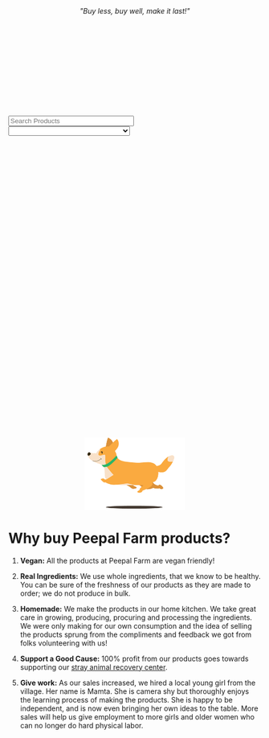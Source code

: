 <!--
Title: Good Products
Scripts: 	
- https://www.e-junkie.com/e-junkie-shop-script.js
- https://code.jquery.com/jquery-3.2.1.min.js
- https://cdnjs.cloudflare.com/ajax/libs/fancybox/3.2.5/jquery.fancybox.min.js
Javascript: var cat=window.location.search.split('&c=')[1]; if (!cat) cat=''; else cat=decodeURIComponent(cat); console.log("catv2:"+cat); var ej = new EJ_Shop({client_id:328984,offset:8,lazy_loading_eff:400,filters:[cat],pinned:['pntbtr','vgnt150', 'vgnsnk','1566554','1562738','1562739','1564515','dlddt1','1556547',],pinned_down:['1556436', '1556552', '1556556','1566570','1566568','1566569','1566571','1556435']}); function ej_shop(x){ x.products.forEach(function(y){ if((y.needs_options == "true" || y.needs_advance_options == "true") && document.getElementById("button_element_"+y.id)){ document.getElementById("button_element_"+y.id).innerHTML = "View Options"; document.getElementById("button_element_"+y.id).setAttribute('onclick',''); } }); var pg=['pntbtr']; if(true) { pg.forEach(function(y){ if (document.getElementById('row_'+y)) document.getElementById('row_'+y).onclick = function(e) { e.preventDefault(); window.location.href = "/?p=product&i="+y; } }); } var tmp = "<option value=''>All</option>"; if(x.available_filters != null) x.available_filters.forEach(function(y){ tmp += "<option value='"+y+"' "+(cat.toLowerCase()==y.toLowerCase()?'selected':'')+">"+y+"</option>" }); document.getElementById("ej_filter_handler").innerHTML = tmp;  }
-->
<link href="https://cdnjs.cloudflare.com/ajax/libs/fancybox/3.2.5/jquery.fancybox.min.css" rel="stylesheet">
<style>
.input_div{
	margin-top: 10px;
	margin-bottom: 15px;
}
.input_div input{ width: 48%; margin-right: 1%; }
.input_div select{ width: 48%; margin-right: 1%; }
.row{
	margin-bottom: 20px;
}
.cart_btn{
	text-decoration: none;
	background-color: #009900;
	padding: 10px;
	border-radius: 3px;
	color: #fff;
	margin-top: 15px;
	display: block;
	width: fit-content;
	line-height: 0px;
}
.cart_btn:hover{
	color: white
}
.label{
	margin-top: 10px;
}
.input, select{
	margin-bottom: 0px;
}
.SndCol{
	padding: 20px;
}
.mobile-friendly{
	display: none;
}
.desktop-friendly{
	display: block;
}
.index{        
    width: 32%;
    max-width: 32%;
    min-width: 32%;
    display: inline-block;
    vertical-align: bottom;
}
@media(max-width: 600px){
	.index{
		min-width: 100%;
		margin: 0 auto;
		margin-bottom: -10px;
	}
	.cart_btn{ width: 100%; }
	.SndCol{
		padding: 0px;
	}
	.mobile-friendly{
		display: block;
	}
	img.mobile-friendly{
		width: auto !important;
    		max-width: 100%;
    		height: auto;
	}
	.desktop-friendly{
		display: none;
	}
	.thumbnail_holder{
		max-height: 350px;
		min-height: 350px;
	}
}
.modal {
	max-width: 800px;
	font-family: 'Raleway';
}
.modal img{
    display: block;
    max-width: 100%;
    margin: 20px;
}
</style>
<center><i>"Buy less, buy well, make it last!"</i></center>

<div class="input_div" style="margin-top: 5vh">
	<input class="input" type="text" placeholder="Search Products" id="ej_search_handler">
	<!-- <select id="ej_sort_handler">
		<option value="Latest">Latest</option>
		<option value="Popular">Popular</option>
	</select> -->
	<select id="ej_filter_handler"></select>
</div>
<div class="row">
  <div id="app_container">
    <img src="/images/loadinganimation.gif" style="max-width: 200px;margin: 0 auto;margin-top: 15vh;display: block;">
  </div>
</div>
<div id="listing_template" hidden>
    <div class="index" id="{identifier}" style="{style}">
        <div id="row_{number}" style="padding: 5px;" data-fancybox data-src="#modal_{identifier}">
            <p><strong>{title}</strong><br/>{tagline}</p>
	    <div class="desktop-friendly thumbnail_holder" style="background-image: url('{thumbnail}');height: 180px;background-size: cover;width: 100%;"></div>
	    <img class="mobile-friendly" src="{thumbnail}" alt="{title}" title="{title}">
            {form}
            <p>₹{price}</p>
            <button type="button" id="button_element_{id}" class="cart_btn {button_class}" onclick="{onclick}">
                Add To Cart
                </button>   
            {/form}
        </div>    
    </div>
    <div class="modal" id="modal_{identifier}" style="display: none">
        <div class="row" style="text-align: left">
            <div class="one-half column">
                <p><strong>{title}</strong></p>
                <!-- <img src="{custom_thumbnail}" alt="{title}" title="{title}">-->
                <quote style="font-size: 14px;">{description}</quote>
                <div class="desktop-friendly">
                    {form}
                    {options_template}
                    <p>₹{price}</p>
                    <button type="button" class="cart_btn {button_class}" onclick="{onclick}">
                    Add To Cart
                    </button>
                    {/form}
                </div>
            </div>
            <div class="one-half column SndCol"> 
                <p style="font-size: 14px;">
			{details}
		</p>
                <div class="mobile-friendly">
                    {form}
                    {options_template}
                    <p>₹{price}</p>
                    <button type="button" class="cart_btn {button_class}" onclick="{onclick}">
                    Add To Cart
                    </button>
                    {/form}
                </div>
            </div>    
        </div>
    </div>
</div>

<div id="dropdown_template" hidden>
	<label class="label">{label}</label>
	{hidden}
	<select name="{name}" style="max-width: 250px">{options}</select>
</div>
<div id="text_template" hidden>
	<label class="label">{label}</label>
	<input class="input" type="text" placeholder="{placeholder}" name="{name}">
	{hidden}
</div>

<a name="story"></a>

Why buy Peepal Farm products?
==

1. **Vegan:** All the products at Peepal Farm are vegan friendly! 

2. **Real Ingredients:** We use whole ingredients, that we know to be healthy. You can be sure of the freshness of our products as they are made to order; we do not produce in bulk.

3. **Homemade:** We make the products in our home kitchen. We take great care in growing, producing, procuring and processing the ingredients. We were only making for our own consumption and the idea of selling the products sprung from the compliments and feedback we got from folks volunteering with us!

4. **Support a Good Cause:** 100% profit from our products goes towards supporting our [stray animal recovery center](/?p=recovery).

5. **Give work:** As our sales increased, we hired a local young girl from the village. Her name is Mamta. She is camera shy but thoroughly enjoys the learning process of making the products. She is happy to be independent, and is now even bringing her own ideas to the table. More sales will help us give employment to more girls and older women who can no longer do hard physical labor.
